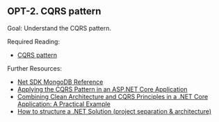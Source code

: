 ## OPT-2. CQRS pattern

Goal: Understand the CQRS pattern.

Required Reading:

 - [CQRS pattern](https://learn.microsoft.com/en-us/azure/architecture/patterns/cqrs)

Further Resources:

 - [Net SDK MongoDB Reference](https://www.mongodb.com/docs/realm/sdk/dotnet/)
 - [Applying the CQRS Pattern in an ASP.NET Core Application](https://www.telerik.com/blogs/applying-cqrs-pattern-aspnet-core-application)
 - [Combining Clean Architecture and CQRS Principles in a .NET Core Application: A Practical Example](https://www.apriorit.com/dev-blog/783-web-clean-architecture-and-cqrs-in-net-core-apps)
 - [How to structure a .NET Solution (project separation & architecture)](https://www.youtube.com/watch?v=YiVqwoFMieg)